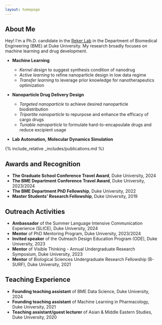 ```yaml
---
layout: homepage
---
```


## About Me

Hey! I'm a Ph.D. candidate in the [Reker Lab](https://rekerlab.pratt.duke.edu/) in the Department of Biomedical Engineering (BME) at Duke University. My research broadly focuses on machine learning and drug development.

- **Machine Learning**
  * *Kernel design* to suggest synthesis condition of nanodrug
  * *Active learning* to refine nanoparticle design in low data regime
  * *Transfer learning* to leverage prior knowledge for nanotherapeutics optimization
    
- **Nanoparticle Drug Delivery Design**
  * *Targeted nanoparticle* to achieve desired nanoparticle biodistribution
  * *Tripartite nanoparticle* to repurpose and enhance the efficacy of cargo drugs
  * *Tunable nanoparticle* to formulate hard-to-encapsulate drugs and reduce excipient usage

- **Lab Automation,** **Molecular Dynamics Simulation**

{% include_relative _includes/publications.md %}

## Awards and Recognition

- **The Graduate School Conference Travel Award**, Duke University, 2024
- **The BME Department Conference Travel Award**, Duke University, 2023/2024
- **The BME Department PhD Fellowship**, Duke University, 2022
- **Master Students' Research Fellowship**, Duke University, 2019
  
## Outreach Activities

- **Ambassador** of the Summer Language Intensive Communication Experience (SLICE), Duke University, 2024
- **Mentor** of PhD Mentoring Program, Duke University, 2023/2024
- **Invited speaker** of the Outreach Design Education Program (ODE), Duke University, 2023
- **Mentor** of Visible Thinking - Annual Undergraduate Research Symposium, Duke University, 2023
- **Mentor** of Biological Sciences Undergraduate Research Fellowship (B-SURF), Duke University, 2021

## Teaching Experience

- **Founding teaching assistant** of BME Data Science, Duke University, 2024
- **Founding teaching assistant** of Machine Learning in Pharmacology, Duke University, 2021
- **Teaching assistant/guest lecturer** of Asian & Middle Eastern Studies, Duke University, 2020
